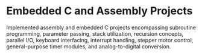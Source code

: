 # Embedded C and Assembly Projects
 Implemented assembly and embedded C projects encompassing subroutine programming, parameter passing, stack utilization, recursion concepts, parallel I/O, keyboard interfacing, interrupt handling, stepper motor control, general-purpose timer modules, and analog-to-digital conversion.
